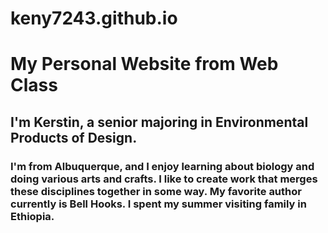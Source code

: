 # keny7243.github.io




# My Personal Website from Web Class
## I'm Kerstin, a senior majoring in Environmental Products of Design.

### I'm from Albuquerque, and I enjoy learning about biology and doing various arts and crafts. I like to create work that merges these disciplines together in some way. My favorite author currently is Bell Hooks. I spent my summer visiting family in Ethiopia. 
